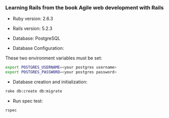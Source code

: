 ### Learning Rails from the book Agile web development with Rails

* Ruby version: 2.6.3

* Rails version: 5.2.3

* Database: PostgreSQL

* Database Configuration:

These two environment variables must be set:
```bash
export POSTGRES_USERNAME=<your postgres username>
export POSTGRES_PASSWORD=<your postgres password>
```

* Database creation and initialization:
```bash
rake db:create db:migrate
```

* Run spec test:
```bash
rspec
```
